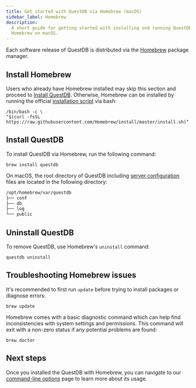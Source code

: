 ```yaml
---
title: Get started with QuestDB via Homebrew (macOS)
sidebar_label: Homebrew
description:
  A short guide for getting started with installing and running QuestDB via
  Homebrew on macOS.
---
```


Each software release of QuestDB is distributed via the
[Homebrew](https://brew.sh/) package manager.

## Install Homebrew

Users who already have Homebrew installed may skip this section and proceed to
[Install QuestDB](#install-questdb). Otherwise, Homebrew can be installed by
running the official
[installation script](https://github.com/Homebrew/install/blob/master/install.sh)
via bash:

```shell
/bin/bash -c \
"$(curl -fsSL https://raw.githubusercontent.com/Homebrew/install/master/install.sh)"
```

## Install QuestDB

To install QuestDB via Homebrew, run the following command:

```shell
brew install questdb
```

On macOS, the root directory of QuestDB including
[server configuration](/docs/reference/configuration) files are located in the
following directory:

```bash
/opt/homebrew/var/questdb
├── conf
├── db
├── log
└── public
```

## Uninstall QuestDB

To remove QuestDB, use Homebrew's `uninstall` command:

```shell
questdb uninstall
```

## Troubleshooting Homebrew issues

It's recommended to first run `update` before trying to install packages or
diagnose errors:

```shell
brew update
```

Homebrew comes with a basic diagnostic command which can help find
inconsistencies with system settings and permissions. This command will exit
with a non-zero status if any potential problems are found:

```shell
brew doctor
```

## Next steps

Once you installed the QuestDB with Homebrew, you can navigate to our
[command-line options](/docs/reference/command-line-options) page to learn more
about its usage.
